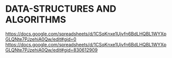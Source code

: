 # DATA-STRUCTURES AND ALGORITHMS


https://docs.google.com/spreadsheets/d/1CSqKnxe1Ujvfn6BdLHQBL1WYXpGLQNte7PJzehiA0Qw/edit#gid=0
https://docs.google.com/spreadsheets/d/1CSqKnxe1Ujvfn6BdLHQBL1WYXpGLQNte7PJzehiA0Qw/edit#gid=830612909
